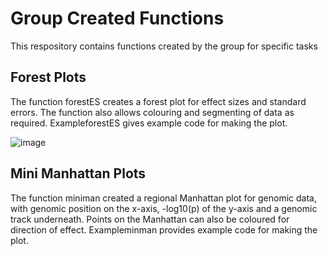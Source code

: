 # Group Created Functions
This respository contains functions created by the group for specific tasks

## Forest Plots
The function forestES creates a forest plot for effect sizes and standard errors. The function also allows colouring and segmenting of data as required. ExampleforestES gives example code for making the plot.

![image](https://github.com/UoE-Dementia-Genomics/Created_Functions/assets/42999172/5cb2c1bd-eccf-4cff-8fa7-234456210da2)

## Mini Manhattan Plots
The function miniman created a regional Manhattan plot for genomic data, with genomic position on the x-axis, -log10(p) of the y-axis and a genomic track underneath. Points on the Manhattan can also be coloured for direction of effect. Exampleminman provides example code for making the plot.
